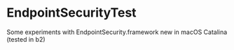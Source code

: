 # EndpointSecurityTest
Some experiments with EndpointSecurity.framework new in macOS Catalina (tested in b2)
